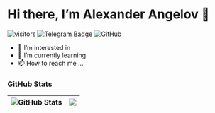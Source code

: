 # Hi there, I’m Alexander Angelov 👋

![visitors](https://komarev.com/ghpvc/?username=A-Angelov048)
[![Telegram Badge](https://img.shields.io/badge/-Telegram-0088cc?style=flat-square&logo=Telegram&logoColor=white)](https://web.telegram.org/a)
[![GitHub](https://img.shields.io/badge/-Github-000000?style=flat-square&logo=Github&logoColor=white)](https://t.me/A_Alex048)

- 👀 I’m interested in 
- 🌱 I’m currently learning 
- 📫 How to reach me ...



### GitHub Stats

| <img align="center" src="https://github-readme-stats.vercel.app/api?username=A-Angelov048&count_private=true&show_icons=true&include_all_commits=true&hide_border=true&hide=contribs" alt="GitHub Stats" /> | <img align="center" src="https://github-readme-stats.vercel.app/api/top-langs/?username=A-Angelov048&layout=compact&hide_border=true" /> |
| ------------- | ------------- |

<!---
A-Angelov048/A-Angelov048 is a ✨ special ✨ repository because its `README.md` (this file) appears on your GitHub profile.
You can click the Preview link to take a look at your changes.
--->

